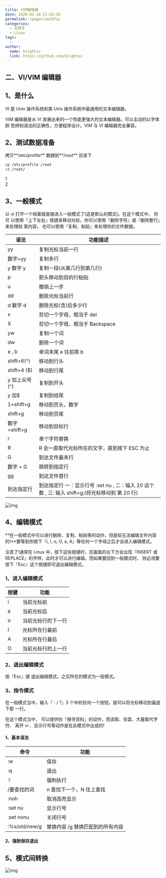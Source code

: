 ```yaml
---
title: VIM编辑器
date: 2020-01-18 21:54:25
permalink: /pages/ae19fa/
categories:
  - 云原生
  - Linux
tags:
  - 
author: 
  name: knightxv
  link: https://github.com/knightxv
---
```

##  二、VI/VIM 编辑器

##  1、是什么

VI 是 Unix 操作系统和类 Unix 操作系统中最通用的文本编辑器。

VIM 编辑器是从 VI 发展出来的一个性能更强大的文本编辑器。可以主动的以字体颜 色辨别语法的正确性，方便程序设计。VIM 与 VI 编辑器完全兼容。

##  2、测试数据准备

拷贝\*\*/etc/profile\*\* 数据到\*\*/root\*\* 目录下

```sh
cp /etc/profile /root
cd /root/
```

1  
2

##  3、一般模式

以 vi 打开一个档案就直接进入一般模式了(这是默认的模式)。在这个模式中， 你可 以使用『上下左右』按键来移动光标，你可以使用『删除字符』或『删除整行』来处理档 案内容， 也可以使用『复制、粘贴』来处理你的文件数据。

| 语法          | 功能描述                                                                                        |
| ------------- | ----------------------------------------------------------------------------------------------- |
| yy            | 复制光标当前一行                                                                                |
| 数字+yy       | 复制多行                                                                                        |
| y 数字 y      | 复制一段(从第几行到第几行)                                                                      |
| p             | 箭头移动到目的行粘贴                                                                            |
| u             | 撤销上一步                                                                                      |
| dd            | 删除光标当前行                                                                                  |
| d 数字 d      | 删除光标(含)后多少行                                                                            |
| x             | 剪切一个字母，相当于 del                                                                        |
| X             | 剪切一个字母，相当于 Backspace                                                                  |
| yw            | 复制一个词                                                                                      |
| dw            | 删除一个词                                                                                      |
| e , b         | 单词末尾 e 往前跳 b                                                                             |
| shift+6(^)    | 移动到行头                                                                                      |
| shift+4 ($)   | 移动到行尾                                                                                      |
| y 加上尖号(^) | 复制到开头                                                                                      |
| y 加$         | 复制到结尾                                                                                      |
| 1+shift+g     | 移动到页头，数字                                                                                |
| shift+g       | 移动到页尾                                                                                      |
| 数字+shift+g  | 移动到目标行                                                                                    |
| r             | 单个字符替换                                                                                    |
| R             | R 会一直取代光标所在的文字，直到按下 ESC 为止                                                   |
| G             | 到达文件最末行                                                                                  |
| 数字 + G      | 跳转到指定行                                                                                    |
| gg            | 到达文件首行                                                                                    |
| 到达指定行    | 到达指定行 一：显示行号 :set nu , 二：输入 20 这个数 , 三: 输入 shift+g;(将光标移动到 第 20 行) |

![img](https://www.runoob.com/wp-content/uploads/2015/10/classic1.gif)

##  4、编辑模式

\*\*在一般模式中可以进行删除、复制、粘贴等的动作，但是却无法编辑文件内容的!\*\*要等到你按下『i, I, o, O, a, A』等任何一个字母之后才会进入编辑模式。

注意了!通常在 Linux 中，按下这些按键时，在画面的左下方会出现『INSERT 或 REPLACE』的字样，此时才可以进行编辑。而如果要回到一般模式时， 则必须要按下『Esc』这个按键即可退出编辑模式。

###  1、进入编辑模式

| 按键 | 功能               |
| ---- | ------------------ |
| i    | 当前光标前         |
| a    | 当前光标后         |
| o    | 当前光标行的下一行 |
| I    | 光标所在行最前     |
| A    | 光标所在行最后     |
| O    | 当前光标行的上一行 |

###  2、退出编辑模式

按『Esc』键 退出编辑模式，之后所在的模式为一般模式。

###  3、指令模式

在一般模式当中，输入『 : / ?』3 个中的任何一个按钮，就可以将光标移动到最底下那 一行。

在这个模式当中， 可以提供你『搜寻资料』的动作，而读取、存盘、大量取代字符、 离开 vi 、显示行号等动作是在此模式中达成的!

####  1、基本语法

| 命令          | 功能                             |
| ------------- | -------------------------------- |
| :w            | 保存                             |
| :q            | 退出                             |
| :!            | 强制执行                         |
| /要查找的词   | n 查找下一个，N 往上查找         |
| :noh          | 取消高亮显示                     |
| :set nu       | 显示行号                         |
| :set nonu     | 关闭行号                         |
| :%s/old/new/g | 替换内容 /g 替换匹配到的所有内容 |

####  2、强制保存退出

##  5、模式间转换

![img](https://jsd.cdn.zzko.cn/gh/knightxv/image-hosting@master/20230118/1147480-20170723161647424-1188380370.1p30gyosozgg.webp)
